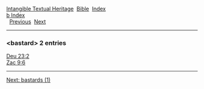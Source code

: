 [Intangible Textual Heritage](../../index)  [Bible](../index) 
[Index](index)   
[b Index](_b_)  
  [Previous](c01110)  [Next](c01112) 

------------------------------------------------------------------------

### &lt;bastard&gt; 2 entries

[Deu 23:2](../kjv/deu023.htm#002)  
[Zac 9:6](../kjv/zac009.htm#006)  

------------------------------------------------------------------------

[Next: bastards (1)](c01112)
